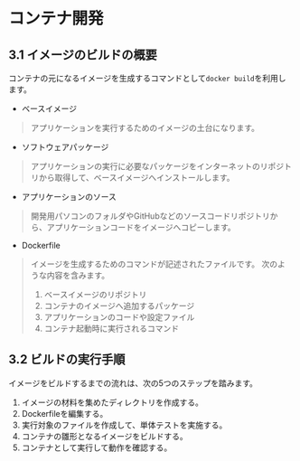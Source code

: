 # コンテナ開発
## 3.1 イメージのビルドの概要
コンテナの元になるイメージを生成するコマンドとして`docker build`を利用します。
- ベースイメージ  
> アプリケーションを実行するためのイメージの土台になります。
- ソフトウェアパッケージ
> アプリケーションの実行に必要なパッケージをインターネットのリポジトリから取得して、ベースイメージへインストールします。
- アプリケーションのソース
> 開発用パソコンのフォルダやGitHubなどのソースコードリポジトリから、アプリケーションコードをイメージへコピーします。
- Dockerfile
> イメージを生成するためのコマンドが記述されたファイルです。
> 次のような内容を含みます。
> 1. ベースイメージのリポジトリ
> 2. コンテナのイメージへ追加するパッケージ
> 3. アプリケーションのコードや設定ファイル
> 4. コンテナ起動時に実行されるコマンド

## 3.2 ビルドの実行手順
イメージをビルドするまでの流れは、次の5つのステップを踏みます。
1. イメージの材料を集めたディレクトリを作成する。
2. Dockerfileを編集する。
3. 実行対象のファイルを作成して、単体テストを実施する。
4. コンテナの雛形となるイメージをビルドする。
5. コンテナとして実行して動作を確認する。
